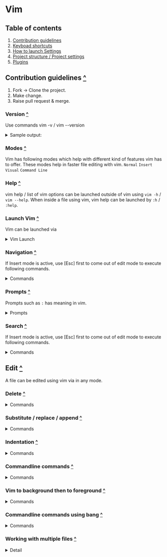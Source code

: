 # Vim

<a id="toc"></a>
## Table of contents

1. [Contribution guidelines](#contri_guidelines)
1. [Keyboad shortcuts](#keyboard_shortcuts)
1. [How to launch Settings](#settings)
1. [Project structure / Project settings](#project_settings)
1. [Plugins](#plugins)

<a id="contri_guidelines"></a>
## Contribution guidelines [^](#toc)

1. Fork -> Clone the project.
2. Make change.
3. Raise pull request & merge.

<a id="version"></a>
### Version [^](#toc)
Use commands vim -v / vim --version
<details>
    <summary>Sample output: </summary>

```text
vim -v

    VIM - Vi Improved                                                     
    version 8.1.2269
    by Bram Moolenaar et al.
    .
    .
    . 
use :q! to close the vim window

vim --version

    VIM - Vi IMproved 8.1 (2018 May 18, compiled Nov 08 2021 14:21:34)
    Included patches: 1-2269
    Modified by team+vim@tracker.debian.org
    .
    .
    .

```

</details>

<a id="modes"></a>
### Modes [^](#toc)
Vim has following modes which help with different kind of features vim has to offer.
These modes help in faster file editing with vim.
`Normal` `Insert` `Visual` `Command Line`

<a id="help"></a>
### Help [^](#toc)
vim help / list of vim options can be launched outside of vim using `vim -h` / `vim --help`. When inside a file using vim, vim help can be launched by `:h` / `:help`.

<a id="launch"></a>
### Launch Vim [^](#toc)
Vim can be launched via
<details>
<summary>Vim Launch </summary>

```text
vim <file_name>
vim <files>  // In case operating with multiple files
vim -u NONE -N <file_name> // Use this command not to souce any vim customization due to vimrc. -u NONE : Not to use vim rc & -N avoid vim falling back to vi compatible mode.
```
</details>

<a id="navigation"></a>
### Navigation [^](#toc)
If Insert mode is active, use [Esc] first to come out of edit mode to execute following commands.
<details>
<summary>Commands </summary>

```text
Line numbers can be shown for each line using `:set nu`.
Go to a line using `:<line_number>`
Go to starting of file `gg`, end of file `Shift + g`.
Starting of line `0`, end of line `$`.
Move forward by a word `w`, backward by a word `b`
Move forward by a character `l`, backward by a char `h`, downward by a char `j`, upward by a char `k`

```
</details>

<a id="prompt"></a>
### Prompts [^](#toc)
Prompts such as `:` has meaning in vim.
<details>
<summary>Prompts </summary>

```text
`$` Enter command line in external shell
`:` Activate execute mode and execute command inside vim
`/` Forward search
`?` Bacward search

```
</details>

<a id="search"></a>
### Search [^](#toc)
If Insert mode is active, use [Esc] first to come out of edit mode to execute following commands.
<details>
<summary>Commands </summary>

```text
Search a character 
    Forward `Type f followed by character i.e. f[char]`
    Backward `Use F instead of f above`
    To repeat search action of above commands use 
        repeat search forward `;`
        repeat search backward `,`
Search a word 
    Forward use `*` when over a word
        repeat search forward `n`
        repeat search backward `N`
Search character / word / regular expression:
    forward `/[expression]`
    backward `?[backward]`
Use grep command:
    `:grep <grep options> "<expression>" *`  // * means search entire file. Quotes on expression is optional.

```
</details>

<a id="edit"></a>
## Edit [^](#toc)
A file can be edited using vim via in any mode.

<a id="delete"></a>
### Delete [^](#toc)
<details>
<summary>Commands </summary>

```text
Delete current character `x`
Word delete
    Single word `dw`
    Multiple words `d[count]w` / `[cound]dw` e.g. `d5w` / `5dw`
    Delete backwards `db`
Line delete `dd`
Use `.` to repeat last action more than one time e.g. `.` after `d2w` will keep deleting 2 words.

```
</details>

<a id="substitute"></a>
### Substitute / replace / append [^](#toc)
<details>
<summary>Commands </summary>

```text
Modes: `normal`, `visual`
Move to the character and then type for
    Substitute 
        `s`  // This will delete the character on the cursor and open the 
    `Insert` mode of vim
        `S` // This will delete the entire line and open the `Insert` mode
    Append 
        `a` // This will move the cursor to the next character and open the `Insert` mode of vim
        `A` // This will move the cursor to the end of line and open the `Insert` mode
    Change 
        `cw` / `c3w` // This will delete the number of words and open vim in `Insert` mode
        `c0` // Change from the word to the begining of the line
        `c$` // Change from the word to the end of the line
    Insert
        `i` // In normal mode pressing key `i` will open the `insert mode`
    Replace
        `r` // In normal mode pressing key `r` followed by character will cause the character under cursor to get replaced with new character. In visual mode pressing `r` key followed by character will cause the entire selected text to be replaced with new character

//------- Interesting combinations ---------//
1. Use `A` to move to end of line, append any character say `.` / `:`, use movement keys j, h and use `.` command to repeat action.
2. Use `f[char]` to search for a character, substitute char by `s[chars]`, perform futher forward / backward search using `;` / `,` and use command `.` to repeat substitution.

```
</details>

<a id="indentation"></a>
### Indentation [^](#toc)
<details>
<summary>Commands </summary>

```text
Modes: `normal`, `visual`
Move the cursor to the required position and do 
    right indentation `>` / `[n]>` followed by enter key press. Operation can be repeated with `.`
    left indentation `<` / `[n]<` followed by enter key press. Operation can be repeated with `.`

```
</details>

<a id="commandline_commands"></a>
### Commandline commands [^](#toc)
<details>
<summary>Commands </summary>

```text
Enter: enter by using `:`
Go to line `:[n]` `:1` `:$` where n is line number, 1 for the first line $ for the last line
Print line content 
                    `:[n]p` where n is line number, just `:p` to print content of current line
                    `[a,b]p` to print content between line number a, b
                    `.,2p` . stands for current line, $ stands for last line
                    `%p`   % stands for all lines
                    `:/<html>/,/<\/html>/p` pattern print between <html> & </html>
                    `:/<html>/+1,/<\/html>/-1p` +1 line from `from` pattern to -1 `to` pattern
Delete line content 
                    all of above commands can be used, just replace `p` with `d`
Execute any normal command
                    `:normal [normal mode command]` e.g. `:normal A;` will append ; to end for current line
                    `:%normal A;` add ; to end of all lines
                    `1,4normal A;` will put ; to end for first 4 lines as specified by range
Loop through executed command line commands / go through command history
                    In command line mode use up / down arrow keys
                    use `q:` this will open history of commands executed in command line mode
Loop through all commands / options in comamndline mode
                    after typing few letters use [tab] for looping though options 1 by 1 / use [ctrl+d] to see list of options
Combine multiple commands
                    execute multiple commands in one go using | operator after one command e.g. ` command 1 | command 2 | command 3`
                    Commands from history can be combined together by using `q:` go the first command then use `A | ` and then paste another command from history

```
</details>

<a id="vim_background_foreground"></a>
### Vim to background then to foreground [^](#toc)
<details>
<summary>Commands </summary>

```text
Send to background `ctrl+z`
Bring to foreground `type fg on shell`

```
</details>

<a id="commandline_command_bang"></a>
### Commandline commands using bang [^](#toc)
<details>
<summary>Commands </summary>

```text
Enter: enter by using `:`
Execute command on shell from inside vim
                `:! <command>`  \\ this will cause the command to execute on shell, leaving the vim. Press `enter` do `ctrl+c` / type `exit` to go back to vim
Excute command on content of file using external command
                `:<range>!<command>`  \\ e.g. command `:1,$!sort -t',' -k2` will cause sorting of content in vim on second content after separator `,`

```
</details>

<a id="working_with_multiple_files"></a>
### Working with multiple files [^](#toc)
<details>
<summary>Detail </summary>

```text
Open multiple files at a time with vim using `vi <files>`.

List all files
                `:ls` \ `:args`
navigate between files
                `:bnext`, `:bprevious`,`:bfirst`,`:blast` and other commands. Press `tab` after `:b` for autocompletion.
Creating multiple windows
                Horizontal split: `<C-w>s`  \\ type `ctrl+w` then followed by `s` for horizontal split. Current file will be split.
                Vertical split: `<C-w>v`  \\ type `ctrl+w` then followed by `v` for vertical split. Current file will be split.
                Cyle between open windows:     \\ `<c-w>w`
                Load new file: `:split <file>`, `vsplit <file>`  \\ load file in horizontal \ vertical window.
                Close:  `:close`
                Leave open current file and close others:   `:only`
Working with tabbed windows
                Load new file in tab:   `:tabedit <file>`, close tab  `:tabclose`, close all tab excep the current one `:tabonly`
                Navigate to a tab: {n}gt, where n is number
                Move a tab to a position:   `:tabmove {N}`
                Move a tab to a position:   `:tabmove {N}`
```
</details>

